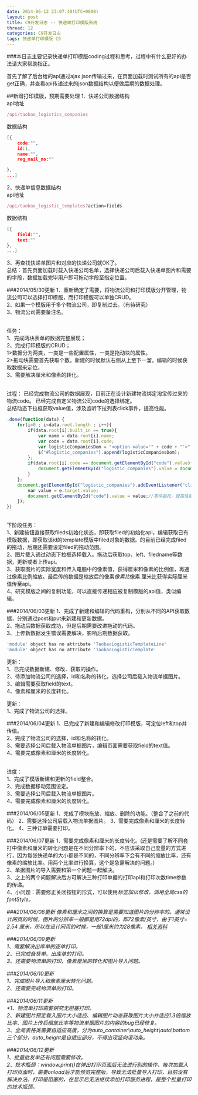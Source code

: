 ```yaml
---
date: 2014-06-12 23:07:40(UTC+0800)
layout: post
title: C9开发日志 -- 快递单打印模版系统
thread: 12
categories: C9开发日志
tags: 快递单打印模版 C9
---
```


###本日志主要记录快递单打印模版coding过程和思考，过程中有什么更好的办法请大家帮助指正。

首先了解了后台给的api通过ajax json传输过来，在页面加载时测试所有的api是否get正确，并查看api传递过来的json数据结构以便做后期的数据处理。

##新增打印模版，预期需要处理
1、快递公司数据结构
</br>
api地址

```javascript
/api/taobao_logistics_companies
```

数据结构

```json
[{
	code:"",
	id:1,
	name:"",
	reg_mail_no:""

},
...]
```

2、快递单信息数据结构
</br>
api地址

```javascript
/api/taobao_logistic_templates?action=fields
```

数据结构

```json
[{
	field:"",
	text:""
},
...]
```

3、再查找快递单图片和对应的快递公司就OK了。
<br/>
总结：首先页面加载时载入快递公司名单，选择快递公司后载入快递单图片和需要的字段，数据加载完毕用户即可拖动字段至指定位置。

###2014/05/30更新
1、重新确定了需要，将物流公司和打印模版分开管理，物流公司可以选择打印模版，而打印模版可以单独CRUD。
<br/>2、如果一个模版用于多个物流公司，即复制过去。（有待研究）
<br/>3、物流公司需要备注名。

<br/>任务：
<br/>1、完成两块表单的数据完整展现；
<br/>2、完成打印模版的CRUD；
<br/>1>数据分为两类，一类是一些配置属性，一类是拖动块的属性。
<br/>2>拖动块需要首先获取个数，新建的时候默认右侧从上至下一溜，编辑的时候获取数据来定位。
<br/>3、需要解决厘米和像素的转化。

<br/>过程：
已经完成物流公司的数据展现，目前正在设计新建物流绑定淘宝传过来的物流code。
已经完成自定义物流公司code的选择绑定。
<br/>总结动态下拉框获取value值，涉及监听下拉列表click事件，提高性能。

```javascript
.done(function(data) {
    for(i=0 ; i<data.root.length ; i++){
        if(data.root[i].built_in == true){
            var name = data.root[i].name;
            var code = data.root[i].code;
            var logisticCompaniesDom = "<option value='" + code + "'>" + name + "</option>";
            $("#logistic_companies").append(logisticCompaniesDom);
        };
        if(data.root[i].code == document.getElementById("code").value){
            document.getElementById("logistic_companies").value = document.getElementById("code").value;//编辑时可以直接获取当前code
        }
    };
    document.getElementById("logistic_companies").addEventListener("click",function(e) {
        var value = e.target.value;
        document.getElementById("code").value = value;//事件委托，提高性能
    });            
})
```

<br/>下阶段任务：
<br/>1、新建按钮直接获取fileds初始化状态，即获取filed的初始化api，编辑获取已有模版数据，即获取该id的template模版中filed对象的数据。的目前已经完成filed的拖动，后期还需要设定filed的拖动范围。
<br/>2、图片载入通过动态下拉框选择载入。拖动后获取top、left、filedname等数据，更新或者上传api。
<br/>3、获取图片的实际宽度和传入电脑中的像素值，获得厘米和像素的比例值，再通过像素比例缩放。最后传的数据是缩放后的像素*像素比*像素.厘米比获得实际厘米值传至api。
<br/>4、研究模版之间的复制功能，可以直接传递相应被复制模版的api值，类似编辑。

###2014/06/03更新
1、完成了新建和编辑的代码重构，分别从不同的API获取数据，分别通过post和put来新建和更新数据。
<br/>2、拖动后数据获取成功，但是后期需要改进拖动的代码。
<br/>3、上传新数据发生错误需要解决，影响后期数据获取。

```javascript
'module' object has no attribute 'TaobaoLogisticTemplateLine'
'module' object has no attribute 'TaobaoLogisticTemplate'
```

更新：
<br/>1、已完成数据新建、修改、获取的操作。
<br/>2、待添加物流公司的选择，id和名称的转化，选择公司后载入物流单据图片。
<br/>3、编辑需要获取field的text。
<br/>4、像素和厘米的长度转化。

更新：
<br/>1、完成了物流公司的选择。

###2014/06/04更新
1、已完成了新建和编辑修改打印模版，可定位left和top并传值。
<br/>2、完成了物流公司的选择，id和名称的转化。
<br/>3、需要选择公司后载入物流单据图片，编辑页面需要获取field的text值。
<br/>4、需要完成像素和厘米的长度转化。

<br/>进度：
<br/>1、完成了模版新建和更新的field整合。
<br/>2、完成数据移动范围设定。
<br/>3、需要选择公司后载入物流单据图片。
<br/>4、需要完成像素和厘米的长度转化。

###2014/06/05更新
1、完成了模块拖放、缩放、删除的功能。（整合了之前的代码）
2、需要选择公司后载入物流单据图片。
3、需要完成像素和厘米的长度转化。
4、三种订单需要打印。

###2014/06/07更新
1、需要完成像素和厘米的长度转化。(还是需要了解不同套打中像素和厘米的转化问题是在不同分辨率下的，不应该采取自己度量的方式进行，因为每张快递单的大小都是不同的，不同分辨率下会有不同的缩放比率，还有像素的缩放比率。用两个比率进行换算，这个是急需解决的问题。)
<br/>2、单据图片的导入需要和第一个问题一起解决。
<br/>3、之上的两个问题解决后方可解决三种打印单据的打印api和打印次数time参数的传递。
<br/>4、小问题：需要修正关闭按钮的形式，可以使用<i>标签加以修改，调用全局css的fontStyle。

###2014/06/08更新
像素和厘米之间的换算是需要知道图片的分辨率的。通常设计网页的时候，图片的分辨率一般都是用72dpi的，即72像素/英寸，由于1英寸= 2.54 厘米，所以在设计网页的时候，一般1厘米约为28像素。
[相关资料](http://www.360doc.com/content/13/0327/09/2006953_274183312.shtml)

###2014/06/09更新
<br/>1、需要解决出库单的逐单打印。
<br/>2、已完成备货单、出库单的打印。
<br/>3、还需要物流单的打印，像素厘米的转化和图片导入问题。

###2014/06/10更新
<br/>1、完成图片导入和像素厘米转化问题。
<br/>2、还需要完成物流单的打印。

###2014/06/11更新
<br/>*1、物流单打印需要研究无阻塞打印。
<br/>2、新建图片预定载入图片大小适应、编辑图片动态获取图片大小并适应1.3倍缩放比率、图片上传后缩放比率等物流单据图片的内容的bug已经修复。
<br/>3、全局表格类需要自适应高度，分为auto_container\auto_height\auto\bottom三个部分，auto_height是自适应部分，不得出现竖向滚动条。

###2014/06/12更新
<br/>1、批量批发单还有问题需要修改。
<br/>2、技术瓶颈：window.print()在弹出打印页面后无法进行别的操作，每次加载入打印页面时，需要onload后才能预览完整版，导致无法批量导入打印，目前没有解决办法。打印是阻塞的，在显示后无法继续添加打印服务进程，是整个批量打印的技术瓶颈。



